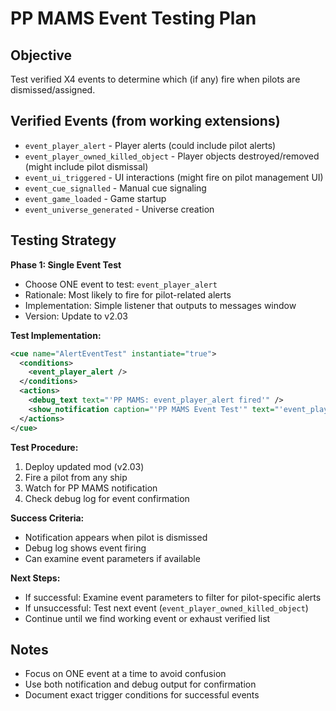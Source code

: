# PP MAMS Event Testing Plan

## Objective
Test verified X4 events to determine which (if any) fire when pilots are dismissed/assigned.

## Verified Events (from working extensions)
- `event_player_alert` - Player alerts (could include pilot alerts)
- `event_player_owned_killed_object` - Player objects destroyed/removed (might include pilot dismissal)
- `event_ui_triggered` - UI interactions (might fire on pilot management UI)
- `event_cue_signalled` - Manual cue signaling
- `event_game_loaded` - Game startup
- `event_universe_generated` - Universe creation

## Testing Strategy
**Phase 1: Single Event Test**
- Choose ONE event to test: `event_player_alert`
- Rationale: Most likely to fire for pilot-related alerts
- Implementation: Simple listener that outputs to messages window
- Version: Update to v2.03

**Test Implementation:**
```xml
<cue name="AlertEventTest" instantiate="true">
  <conditions>
    <event_player_alert />
  </conditions>
  <actions>
    <debug_text text="'PP MAMS: event_player_alert fired'" />
    <show_notification caption="'PP MAMS Event Test'" text="'event_player_alert detected'" />
  </actions>
</cue>
```

**Test Procedure:**
1. Deploy updated mod (v2.03)
2. Fire a pilot from any ship
3. Watch for PP MAMS notification
4. Check debug log for event confirmation

**Success Criteria:**
- Notification appears when pilot is dismissed
- Debug log shows event firing
- Can examine event parameters if available

**Next Steps:**
- If successful: Examine event parameters to filter for pilot-specific alerts
- If unsuccessful: Test next event (`event_player_owned_killed_object`)
- Continue until we find working event or exhaust verified list

## Notes
- Focus on ONE event at a time to avoid confusion
- Use both notification and debug output for confirmation
- Document exact trigger conditions for successful events